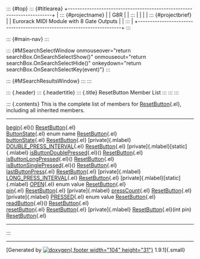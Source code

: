 ::: {#top}
::: {#titlearea}
+-----------------------------------------------------------------------+
| ::: {#projectname}                                                    |
| G8R                                                                   |
| :::                                                                   |
|                                                                       |
| ::: {#projectbrief}                                                   |
| Eurorack MIDI Module with 8 Gate Outputs                              |
| :::                                                                   |
+-----------------------------------------------------------------------+
:::

::: {#main-nav}
:::

::: {#MSearchSelectWindow onmouseover="return searchBox.OnSearchSelectShow()" onmouseout="return searchBox.OnSearchSelectHide()" onkeydown="return searchBox.OnSearchSelectKey(event)"}
:::

::: {#MSearchResultsWindow}
:::
:::

::: {.header}
::: {.headertitle}
::: {.title}
ResetButton Member List
:::
:::
:::

::: {.contents}
This is the complete list of members for
[ResetButton](classResetButton.html){.el}, including all inherited
members.

  --------------------------------------------------------------------------------------------------------------------- ------------------------------------------- -------------------------------------
  [begin](classResetButton.html#aa851afdc17e33c8cd16a5b326058d599){.el}()                                               [ResetButton](classResetButton.html){.el}   
  [ButtonState](classResetButton.html#a57b758360f53e09cd135b0fbc18edabd){.el} enum name                                 [ResetButton](classResetButton.html){.el}   
  [buttonState](classResetButton.html#a1e30ec8fd5c460df296362a5bb08b1e3){.el}                                           [ResetButton](classResetButton.html){.el}   [private]{.mlabel}
  [DOUBLE\_PRESS\_INTERVAL](classResetButton.html#ae1ab0b150ca6a11414c1b947da2e9987){.el}                               [ResetButton](classResetButton.html){.el}   [private]{.mlabel}[static]{.mlabel}
  [isButtonDoublePressed](classResetButton.html#addc8f5996ea2d13c1c3f2bb858ced414){.el}()                               [ResetButton](classResetButton.html){.el}   
  [isButtonLongPressed](classResetButton.html#a9965e4c38cf275972b825808414188eb){.el}()                                 [ResetButton](classResetButton.html){.el}   
  [isButtonSinglePressed](classResetButton.html#a48dd4aadb9e7e86022181bc46db0a6a3){.el}()                               [ResetButton](classResetButton.html){.el}   
  [lastButtonPress](classResetButton.html#a7bcd854358d590978530fd978aa4b629){.el}                                       [ResetButton](classResetButton.html){.el}   [private]{.mlabel}
  [LONG\_PRESS\_INTERVAL](classResetButton.html#a49dd99765dba753371b0b5a475802580){.el}                                 [ResetButton](classResetButton.html){.el}   [private]{.mlabel}[static]{.mlabel}
  [OPEN](classResetButton.html#a57b758360f53e09cd135b0fbc18edabdac0ca9e12a1b0bcf75eac9c5f00d286ef){.el} enum value      [ResetButton](classResetButton.html){.el}   
  [pin](classResetButton.html#a7291efc6e33f2939aac77d4e474fbc59){.el}                                                   [ResetButton](classResetButton.html){.el}   [private]{.mlabel}
  [pressCount](classResetButton.html#a50a64667edd243f01e6b9ebc1fc5bde8){.el}                                            [ResetButton](classResetButton.html){.el}   [private]{.mlabel}
  [PRESSED](classResetButton.html#a57b758360f53e09cd135b0fbc18edabdafcc70c9de441b04db47581d7d962e12e){.el} enum value   [ResetButton](classResetButton.html){.el}   
  [readButton](classResetButton.html#aee7d2cd933ae28ffa43187582c979a43){.el}()                                          [ResetButton](classResetButton.html){.el}   
  [resetButton](classResetButton.html#a4aaefe379da6d90cd5499b564a1ea94c){.el}                                           [ResetButton](classResetButton.html){.el}   [private]{.mlabel}
  [ResetButton](classResetButton.html#a802e419c619c9b60f2adf223b821a00f){.el}(int pin)                                  [ResetButton](classResetButton.html){.el}   
  --------------------------------------------------------------------------------------------------------------------- ------------------------------------------- -------------------------------------
:::

------------------------------------------------------------------------

[Generated by [![doxygen](doxygen.svg){.footer width="104"
height="31"}](https://www.doxygen.org/index.html) 1.9.1]{.small}
